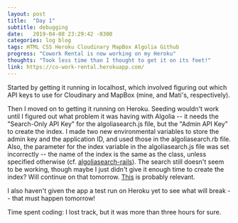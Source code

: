 ```yaml
---
layout: post
title:  "Day 1"
subtitle: debugging
date:   2019-04-08 23:29:42 -0300
categories: log blog
tags: HTML CSS Heroku Cloudinary MapBox Algolia Github
progress: "Cowork Rental is now working on my Heroku"
thoughts: "Took less time than I thought to get it on its feet!"
link: https://co-work-rental.herokuapp.com/
---
```

Started by getting it running in localhost, which involved figuring out which API keys to use for Cloudinary and MapBox (mine, and Mati's, respectively).

Then I moved on to getting it running on Heroku. Seeding wouldn't work until I figured out what problem it was having with Algolia -- it needs the "Search-Only API Key" for the algoliasearch.js file, but the "Admin API Key" to create the index. I made two new environmental variables to store the admin key and the application ID, and used those in the algoliasearch.rb file. Also, the parameter for the index variable in the algoliasearch.js file was set incorrectly -- the name of the index is the same as the class, unless specified otherwise (cf. [algoliasearch-rails](https://github.com/algolia/algoliasearch-rails#custom-index-name)). The search still doesn't seem to be working, though maybe I just didn't give it enough time to create the index? Will continue on that tomorrow. [This](https://github.com/algolia/algoliasearch-rails#custom-index-name) is probably relevant.

I also haven't given the app a test run on Heroku yet to see what will break -- that must happen tomorrow!

Time spent coding: I lost track, but it was more than three hours for sure.
